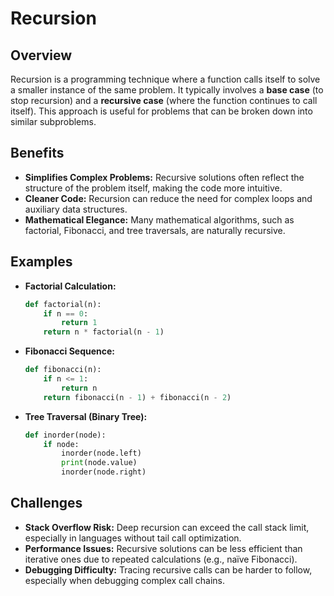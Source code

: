 # Recursion

## Overview

Recursion is a programming technique where a function calls itself to solve a smaller instance of the same problem. It typically involves a **base case** (to stop recursion) and a **recursive case** (where the function continues to call itself). This approach is useful for problems that can be broken down into similar subproblems.

## Benefits

- **Simplifies Complex Problems:** Recursive solutions often reflect the structure of the problem itself, making the code more intuitive.
- **Cleaner Code:** Recursion can reduce the need for complex loops and auxiliary data structures.
- **Mathematical Elegance:** Many mathematical algorithms, such as factorial, Fibonacci, and tree traversals, are naturally recursive.

## Examples

- **Factorial Calculation:**

  ```python
  def factorial(n):
      if n == 0:
          return 1
      return n * factorial(n - 1)
  ```

- **Fibonacci Sequence:**

  ```python
  def fibonacci(n):
      if n <= 1:
          return n
      return fibonacci(n - 1) + fibonacci(n - 2)
  ```

- **Tree Traversal (Binary Tree):**

  ```python
  def inorder(node):
      if node:
          inorder(node.left)
          print(node.value)
          inorder(node.right)
  ```

## Challenges

- **Stack Overflow Risk:** Deep recursion can exceed the call stack limit, especially in languages without tail call optimization.
- **Performance Issues:** Recursive solutions can be less efficient than iterative ones due to repeated calculations (e.g., naïve Fibonacci).
- **Debugging Difficulty:** Tracing recursive calls can be harder to follow, especially when debugging complex call chains.
